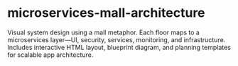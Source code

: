 # microservices-mall-architecture
Visual system design using a mall metaphor. Each floor maps to a microservices layer—UI, security, services, monitoring, and infrastructure. Includes interactive HTML layout, blueprint diagram, and planning templates for scalable app architecture.
